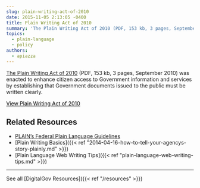```yaml
---
slug: plain-writing-act-of-2010
date: 2015-11-05 2:13:05 -0400
title: Plain Writing Act of 2010
summary: 'The Plain Writing Act of 2010 (PDF, 153 kb, 3 pages, September 2010) was enacted to enhance citizen access to Government information and services by establishing that Government documents issued to the public must be written clearly. View Plain Writing Act of 2010 Related Resources: PLAIN&#8217;s Federal Plain Language Guidelines Plain Writing Basics Plain Language Web Writing'
topics:
  - plain-language
  - policy
authors:
  - apiazza
---
```


[The Plain Writing Act of 2010](http://www.gpo.gov/fdsys/pkg/PLAW-111publ274/pdf/PLAW-111publ274.pdf) (PDF, 153 kb, 3 pages, September 2010) was enacted to enhance citizen access to Government information and services by establishing that Government documents issued to the public must be written clearly.

<a class="button" style="color: #000000" href="http://www.gpo.gov/fdsys/pkg/PLAW-111publ274/pdf/PLAW-111publ274.pdf">View Plain Writing Act of 2010</a>

## Related Resources

* [PLAIN&#8217;s Federal Plain Language Guidelines](http://www.plainlanguage.gov/howto/guidelines/FederalPLGuidelines/index.cfm?CFID=838730&CFTOKEN=f64d36ad05e03d58-ED6E6827-0361-55F8-E6207170C554B1DF&jsessionid=A3A593B93EAEE361431FC8D8B4799DF0.chh)
* [Plain Writing Basics]({{< ref "2014-04-16-how-to-tell-your-agencys-story-plainly.md" >}})
* [Plain Language Web Writing Tips]({{< ref "plain-language-web-writing-tips.md" >}})

* * *

See all [DigitalGov Resources]({{< ref "/resources" >}})
